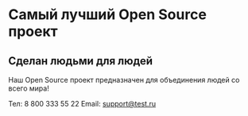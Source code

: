 # Самый лучший Open Source проект

## Сделан людьми для людей

Наш Open Source проект предназначен для объединения людей со всего мира!

Тел: 8 800 333 55 22
Email: support@test.ru
